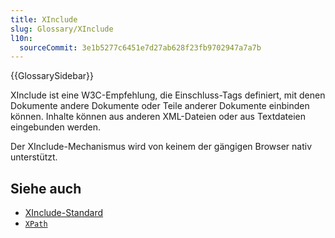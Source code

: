 ```yaml
---
title: XInclude
slug: Glossary/XInclude
l10n:
  sourceCommit: 3e1b5277c6451e7d27ab628f23fb9702947a7a7b
---
```


{{GlossarySidebar}}

XInclude ist eine W3C-Empfehlung, die Einschluss-Tags definiert, mit denen Dokumente andere Dokumente oder Teile anderer Dokumente einbinden können. Inhalte können aus anderen XML-Dateien oder aus Textdateien eingebunden werden.

Der XInclude-Mechanismus wird von keinem der gängigen Browser nativ unterstützt.

## Siehe auch

- [XInclude-Standard](https://www.w3.org/TR/xinclude-11/)
- [`XPath`](/de/docs/Web/XML/XPath)
